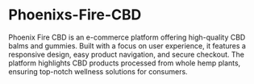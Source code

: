 # Phoenixs-Fire-CBD
Phoenix Fire CBD is an e-commerce platform offering high-quality CBD balms and gummies. Built with a focus on user experience, it features a responsive design, easy product navigation, and secure checkout. The platform highlights CBD products processed from whole hemp plants, ensuring top-notch wellness solutions for consumers.

